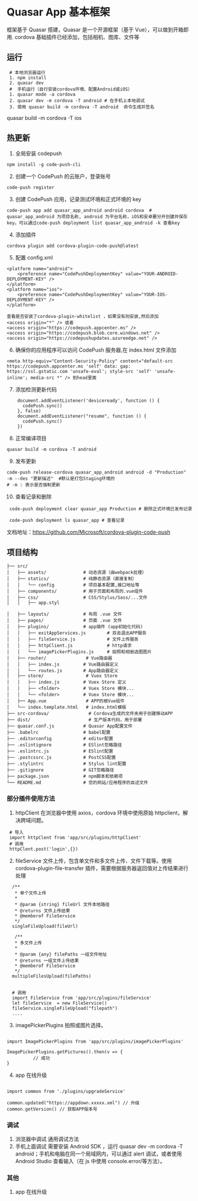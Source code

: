 # Quasar App 基本框架

框架基于 Quasar 搭建，Quasar 是一个开源框架（基于 Vue），可以做到开箱即用.
cordova 基础插件已经添加，包括相机、图库、文件等

## 运行

```
 # 本地浏览器运行
 1. npm install
 2. quasar dev
 #  手机运行（自行安装cordova环境、配置Android或iOS）
 1. quasar mode -a cordova
 2. quasar dev -m cordova -T android # 在手机上本地调试
 3. 使用 quasar build -m cordova -T android  命令生成并签名

```

quasar build -m cordova -T ios

## 热更新

1. 全局安装 codepush

```
npm install -g code-push-cli

```

2. 创建一个 CodePush 的云账户，登录账号

```
code-push register

```

3. 创建 CodePush 应用，记录测试环境和正式环境的 key

```
code-push app add quasar_app_android android cordova  # quasar_app_android 为项目名称, android 为平台名称，iOS和安卓要分开创建并保存key。可以通过code-push deployment list quasar_app_android -k 查看key

```

4. 添加插件

```
cordova plugin add cordova-plugin-code-push@latest

```

5. 配置 config.xml

```
<platform name="android">
    <preference name="CodePushDeploymentKey" value="YOUR-ANDROID-DEPLOYMENT-KEY" />
</platform>
<platform name="ios">
    <preference name="CodePushDeploymentKey" value="YOUR-IOS-DEPLOYMENT-KEY" />
</platform>

查看是否安装了cordova-plugin-whitelist ，如果没有则安装,然后添加
<access origin="*" /> 或者
<access origin="https://codepush.appcenter.ms" />
<access origin="https://codepush.blob.core.windows.net" />
<access origin="https://codepushupdates.azureedge.net" />

```

6. 确保你的应用程序可以访问 CodePush 服务器,在 index.html 文件添加

```
<meta http-equiv="Content-Security-Policy" content="default-src https://codepush.appcenter.ms 'self' data: gap: https://ssl.gstatic.com 'unsafe-eval'; style-src 'self' 'unsafe-inline'; media-src *" /> 到head里面

```

7. 添加检测更新代码

```
    document.addEventListener('deviceready', function () {
      codePush.sync()
    }, false)
    document.addEventListener("resume", function () {
      codePush.sync()
    })

```

8. 正常编译项目

```
quasar build -m cordova -T android

```

9. 发布更新

```
code-push release-cordova quasar_app_android android -d "Production"  -m --des "更新描述"  #默认是打包Staging环境的
# -m : 表示是否强制更新
```

10. 查看记录和删除

```
 code-push deployment clear quasar_app Production # 删除正式环境已发布记录

 code-push deployment ls quasar_app # 查看记录

```

文档地址：https://github.com/Microsoft/cordova-plugin-code-push

## 项目结构

```
├── src/
│   ├── assets/              # 动态资源（由webpack处理）
│   ├── statics/             # 纯静态资源（直接复制）
│   │   └── config           # 项目基本配置,接口地址等
│   ├── components/          # 用于页面和布局的.vue组件
│   ├── css/                 # CSS/Stylus/Sass/...文件
│   │   ├── app.styl

│   ├── layouts/             # 布局 .vue 文件
│   ├── pages/               # 页面 .vue 文件
│   ├── plugins/             # app插件 (app初始化代码)
│   │   ├── exitAppServices.js        # 双击退出APP服务
│   │   ├── fileService.js            # 文件上传服务
│   │   ├── httpClient.js             # http请求
│   │   └── imagePickerPlugins.js     # 拍照和相册选图图片
│   ├── router/               # Vue路由器
│   │   ├── index.js         # Vue路由器定义
│   │   └── routes.js        # App路由器定义
│   ├── store/                # Vuex Store
│   │   ├── index.js         # Vuex Store 定义
│   │   ├── <folder>         # Vuex Store 模块...
│   │   └── <folder>         # Vuex Store 模块...
│   ├── App.vue               # APP的根Vue组件
│   └── index.template.html   # index.html模板
├── src-cordova/               # Cordova生成的文件夹用于创建移动APP
├── dist/                      # 生产版本代码，用于部署
├── quasar.conf.js           # Quasar App配置文件
├── .babelrc                 # babel配置
├── .editorconfig            # editor配置
├── .eslintignore            # ESlint忽略路径
├── .eslintrc.js             # ESlint配置
├── .postcssrc.js            # PostCSS配置
├── .stylintrc               # Stylus lint配置
├── .gitignore               # GIT忽略路径
├── package.json             # npm脚本和依赖项
└── README.md                # 您的网站/应用程序的自述文件
```

### 部分插件使用方法

1. httpClient 在浏览器中使用 axios，cordova 环境中使用原始 httpclient，解决跨域问题。

```
 # 导入
 import httpClent from 'app/src/plugins/httpClient'
 # 调用
 httpClent.post('login',{})
```

2. fileService 文件上传，包含单文件和多文件上传、文件下载等。使用 cordova-plugin-file-transfer 插件，需要根据服务器返回值对上传结果进行处理

```
  /**
   * 单个文件上传
   *
   * @param {string} fileUrl 文件本地路径
   * @returns 文件上传结果
   * @memberof FileService
   */
  singleFileUpload(fileUrl)

   /**
   * 多文件上传
   *
   * @param {any} filePaths 一组文件地址
   * @returns 一组文件上传结果
   * @memberof FileService
   */
  multipleFilesUpload(filePaths)


  # 调用
  import FileService from 'app/src/plugins/fileService'
  let fileService  = new FileService()
  fileService.singleFileUpload("filepath")
  ....
```

3. imagePickerPlugins 拍照或图片选择。

```

import ImagePickerPlugins from 'app/src/plugins/imagePickerPlugins'

ImagePickerPlugins.getPictures().then(v => {
          // 成功
}
```

4. app 在线升级

```

import common from './plugins/upgradeService'

common.updated("https://appdown.xxxxx.xml") // 升级
common.getVersion() // 获取APP版本号

```

### 调试

1. 浏览器中调试
   通用调试方法
2. 手机上面调试
   需要安装 Android SDK ，运行 quasar dev -m cordova -T android；手机和电脑在同一个局域网内，可以通过 alert 调试，或者使用 Android Studio 查看输入（在 js 中使用 console.error/等方法）。

### 其他

1. app 在线升级
